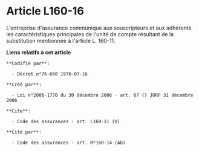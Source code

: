 # Article L160-16

L'entreprise d'assurance communique aux souscripteurs et aux adhérents les caractéristiques principales de l'unité de compte
résultant de la substitution mentionnée à l'article L. 160-11.

**Liens relatifs à cet article**

	**Codifié par**:

	  - Décret n°76-666 1976-07-16

	**Créé par**:

	  - Loi n°2006-1770 du 30 décembre 2006 - art. 67 () JORF 31 décembre 2006

	**Cite**:

	  - Code des assurances - art. L160-11 (V)

	**Cité par**:

	  - Code des assurances - art. R*160-14 (Ab)
